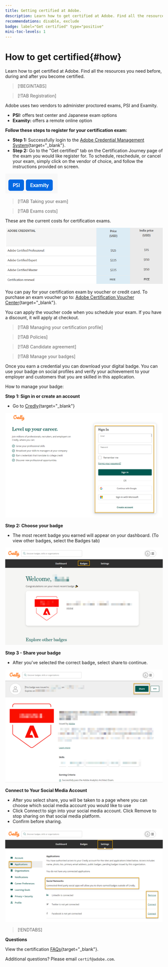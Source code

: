 ```yaml
---
title: Getting certified at Adobe.
description: Learn how to get certified at Adobe. Find all the resources you need before, during and after you become certified.
recommendations: disable, exclude
badge: label="Get certified" type="positive"
mini-toc-levels: 1
---
```

# How to get certified{#how}

Learn how to get certified at Adobe. Find all the resources you need before, during and after you become certified.

>[!BEGINTABS]

>[!TAB Registration]

Adobe uses two vendors to administer proctored exams, PSI and Examity. 

* **PSI:** offers test center and Japanese exam options
* **Examity:** offers a remote online option

**Follow these steps to register for your certification exam:**

* **Step 1:** Successfully login to the [Adobe Credential Management System](http://www.certmetrics.com/adobe){target="_blank"}.
* **Step 2:** Go to the "Get certified" tab on the Certification Journey page of the exam you would like register for. To schedule, reschedule, or cancel your exam, simply click on the vendor of choice, and follow the instructions provided on screen.

![Vendor Badge](/help/certifications/assets/PSI_Examity.png)


>[!TAB Taking your exam]

>[!TAB Exams costs]

These are the current costs for certification exams.

![Exam cost Badge](/help/certifications/assets/exam_costs_new.png)

You can pay for your certification exam by voucher or credit card. To purchase an exam voucher go to: [Adobe Certification Voucher Center](https://market.xvoucher.com/adobe/global){target="_blank"}. 

You can apply the voucher code when you schedule your exam. If you have a discount, it will apply at checkout.

>[!TAB Managing your certification profile]

>[!TAB Policies]

>[!TAB Candidate agreement]

>[!TAB Manage your badges]

Once you earn a credential you can download your digital badge. You can use your badge on social profiles and verify your achievement to your employer and customers that you are skilled in this application.

How to manage your badge:

**Step 1: Sign in or create an account**

* Go to [Credly](https://www.credly.com/users/sign_in){target="_blank"}

![Credly Badge](/help/certifications/assets/credly_signin.png)

**Step 2: Choose your badge**

* The most recent badge you earned will appear on your dashboard. (To view other badges, select the Badges tab)

![Credly Badge](/help/certifications/assets/credly_badges.png)

**Step 3 - Share your badge**

* After you've selected the correct badge, select share to continue. 

![Credly Badge](/help/certifications/assets/credly_share.png)

**Connect to Your Social Media Account**

* After you select share, you will be taken to a page where you can choose which social media account you would like to use
* Click Connect to sign into your social media account. Click Remove to stop sharing on that social media platform.
* Confirm before sharing. 

![Credly Badge](/help/certifications/assets/credly_share_2.png)

>[!ENDTABS]

**Questions**

View the certification [FAQs](https://experienceleague.corp.adobe.com/docs/certification/certification/faq.html?lang=en){target="_blank"}.

Additional questions? Please email `certif@adobe.com`.
